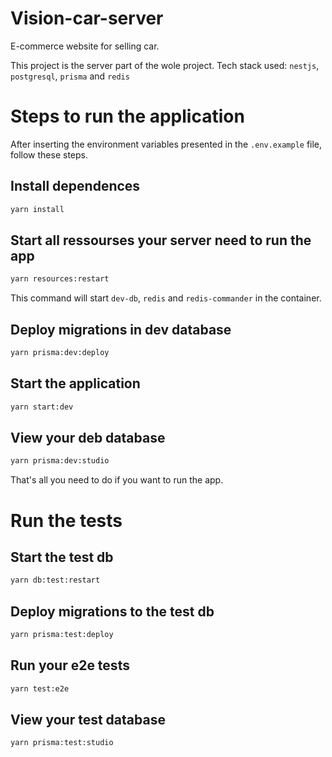 # Vision-car-server

E-commerce website for selling car.

This project is the server part of the wole project. Tech stack used: `nestjs`, `postgresql`, `prisma` and `redis`

# Steps to run the application

After inserting the environment variables presented in the `.env.example` file, follow these steps.

## Install dependences

```bash
yarn install
```

## Start all ressourses your server need to run the app

```bash
yarn resources:restart
```

This command will start `dev-db`, `redis` and `redis-commander` in the container.

## Deploy migrations in dev database

```bash
yarn prisma:dev:deploy
```

## Start the application

```bash
yarn start:dev
```

## View your deb database

```bash
yarn prisma:dev:studio
```

That's all you need to do if you want to run the app.

# Run the tests

## Start the test db

```bash
yarn db:test:restart
```

## Deploy migrations to the test db

```bash
yarn prisma:test:deploy
```

## Run your e2e tests

```bash
yarn test:e2e
```

## View your test database

```bash
yarn prisma:test:studio
```
